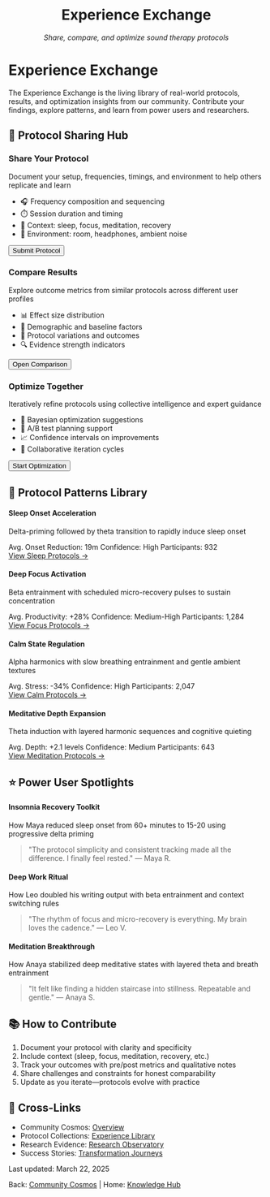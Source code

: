 <div style="text-align: center;">
  <h1>Experience Exchange</h1>
  <p><em>Share, compare, and optimize sound therapy protocols</em></p>
</div>

# Experience Exchange

The Experience Exchange is the living library of real-world protocols, results, and optimization insights from our community. Contribute your findings, explore patterns, and learn from power users and researchers.

## 🔄 Protocol Sharing Hub

<div className="dashboard-grid">
  <div className="card">
    <h3>Share Your Protocol</h3>
    <p>Document your setup, frequencies, timings, and environment to help others replicate and learn</p>
    <ul>
      <li>🎧 Frequency composition and sequencing</li>
      <li>⏱️ Session duration and timing</li>
      <li>🌙 Context: sleep, focus, meditation, recovery</li>
      <li>📍 Environment: room, headphones, ambient noise</li>
    </ul>
    <button>Submit Protocol</button>
  </div>
  <div className="card">
    <h3>Compare Results</h3>
    <p>Explore outcome metrics from similar protocols across different user profiles</p>
    <ul>
      <li>📊 Effect size distribution</li>
      <li>🧬 Demographic and baseline factors</li>
      <li>🧪 Protocol variations and outcomes</li>
      <li>🔍 Evidence strength indicators</li>
    </ul>
    <button>Open Comparison</button>
  </div>
  <div className="card">
    <h3>Optimize Together</h3>
    <p>Iteratively refine protocols using collective intelligence and expert guidance</p>
    <ul>
      <li>🧠 Bayesian optimization suggestions</li>
      <li>🔁 A/B test planning support</li>
      <li>📈 Confidence intervals on improvements</li>
      <li>🤝 Collaborative iteration cycles</li>
    </ul>
    <button>Start Optimization</button>
  </div>
</div>

## 🧩 Protocol Patterns Library

<div className="pattern-grid">
  <div className="pattern-card">
    <h4>Sleep Onset Acceleration</h4>
    <p>Delta-priming followed by theta transition to rapidly induce sleep onset</p>
    <div className="pattern-meta">
      <span>Avg. Onset Reduction: 19m</span>
      <span>Confidence: High</span>
      <span>Participants: 932</span>
    </div>
    <a href="../../experience-library/sleep-sanctuary/protocols/index.md">View Sleep Protocols →</a>
  </div>
  <div className="pattern-card">
    <h4>Deep Focus Activation</h4>
    <p>Beta entrainment with scheduled micro-recovery pulses to sustain concentration</p>
    <div className="pattern-meta">
      <span>Avg. Productivity: +28%</span>
      <span>Confidence: Medium-High</span>
      <span>Participants: 1,284</span>
    </div>
    <a href="../../experience-library/focus-forge/protocols/index.md">View Focus Protocols →</a>
  </div>
  <div className="pattern-card">
    <h4>Calm State Regulation</h4>
    <p>Alpha harmonics with slow breathing entrainment and gentle ambient textures</p>
    <div className="pattern-meta">
      <span>Avg. Stress: -34%</span>
      <span>Confidence: High</span>
      <span>Participants: 2,047</span>
    </div>
    <a href="../../experience-library/calm-compass/protocols/index.md">View Calm Protocols →</a>
  </div>
  <div className="pattern-card">
    <h4>Meditative Depth Expansion</h4>
    <p>Theta induction with layered harmonic sequences and cognitive quieting</p>
    <div className="pattern-meta">
      <span>Avg. Depth: +2.1 levels</span>
      <span>Confidence: Medium</span>
      <span>Participants: 643</span>
    </div>
    <a href="../../experience-library/meditation-meridian/protocols/index.md">View Meditation Protocols →</a>
  </div>
</div>

## ⭐ Power User Spotlights

<div className="spotlight-grid">
  <div className="spotlight-card">
    <h4>Insomnia Recovery Toolkit</h4>
    <p>How Maya reduced sleep onset from 60+ minutes to 15-20 using progressive delta priming</p>
    <blockquote>
      "The protocol simplicity and consistent tracking made all the difference. I finally feel rested." — Maya R.
    </blockquote>
  </div>
  <div className="spotlight-card">
    <h4>Deep Work Ritual</h4>
    <p>How Leo doubled his writing output with beta entrainment and context switching rules</p>
    <blockquote>
      "The rhythm of focus and micro-recovery is everything. My brain loves the cadence." — Leo V.
    </blockquote>
  </div>
  <div className="spotlight-card">
    <h4>Meditation Breakthrough</h4>
    <p>How Anaya stabilized deep meditative states with layered theta and breath entrainment</p>
    <blockquote>
      "It felt like finding a hidden staircase into stillness. Repeatable and gentle." — Anaya S.
    </blockquote>
  </div>
</div>

## 📚 How to Contribute

1. Document your protocol with clarity and specificity
2. Include context (sleep, focus, meditation, recovery, etc.)
3. Track your outcomes with pre/post metrics and qualitative notes
4. Share challenges and constraints for honest comparability
5. Update as you iterate—protocols evolve with practice

## 🔗 Cross-Links

- Community Cosmos: <a href="../index.md">Overview</a>
- Protocol Collections: <a href="../../experience-library/index.md">Experience Library</a>
- Research Evidence: <a href="../../research-observatory/index.md">Research Observatory</a>
- Success Stories: <a href="../../transformation-journeys/success-stories/index.md">Transformation Journeys</a>

<div className="page-footer">
  <p>Last updated: March 22, 2025</p>
  <p>Back: <a href="../index.md">Community Cosmos</a> | Home: <a href="../../index.md">Knowledge Hub</a></p>
</div>